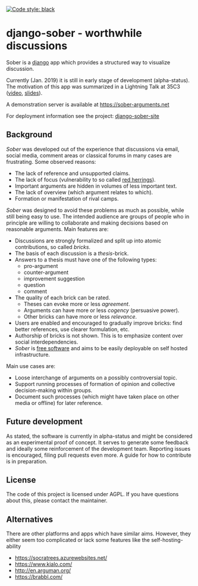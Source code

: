 [![Code style: black](https://img.shields.io/badge/code%20style-black-000000.svg)](https://github.com/psf/black)

# django-sober - worthwhile discussions

Sober is a [django](https://www.djangoproject.com/) app which provides a structured way to visualize discussion.

Currently (Jan. 2019) it is still in early stage of development (alpha-status).
The motivation of this app was summarized in a Lightning Talk at 35C3
([video](https://media.ccc.de/v/35c3-9568-lightning_talks_day_4#t=198),
[slides](https://github.com/cknoll/django-sober/raw/public_relations/pr/2018-sober-35c3-slides.pdf)).

A demonstration server is available at https://sober-arguments.net

For deployment information see the project: [django-sober-site][1]

[1]: https://github.com/cknoll/django-sober-deployment-project

## Background
<!-- Note: this file contains some comment-markers which enable the reusage of the text-content at sober-arguments.net/about  -->
<!-- marker_1 -->
*Sober* was developed out of the experience that discussions via email, social media, comment areas or classical forums in many cases are frustrating. Some observed reasons:

- The lack of reference and unsupported claims.
- The lack of focus (vulnerability to so called [red herrings](https://en.wikipedia.org/wiki/Red_herring)).
- Important arguments are hidden in volumes of less important text.
- The lack of overview (which argument relates to which).
- Formation or manifestation of rival camps.

*Sober* was designed to avoid these problems as much as possible, while still being easy to use. The intended audience are groups of people who in principle are willing to collaborate and making decisions based on reasonable arguments.
Main features are:

- Discussions are strongly formalized and split up into atomic contributions, so called *bricks*<!-- marker_2 -->.
- The basis of each discussion is a *thesis*-brick.
- Answers to a thesis must have one of the following types:
    - pro-argument
    - counter-argument
    - improvement suggestion
    - question
    - comment<!-- marker_3 -->
- The quality of each brick can be rated.
    - Theses can evoke more or less *agreement*.
    - Arguments can have more or less *cogency* (persuasive power).
    - Other bricks can have more or less *relevance*.
- Users are enabled and encouraged to gradually improve bricks: find better references, use clearer formulation, etc.
- Authorship of bricks is not shown. This is to emphasize content over social interdependencies.
- *Sober* is [free software](https://github.com/cknoll/django-sober#license) and aims to be easily deployable on self hosted infrastructure.

Main use cases are:

- Loose interchange of arguments on a possibly controversial topic.
- Support running processes of formation of opinion and collective decision-making within groups.
- Document such processes (which might have taken place on other media or offline) for later reference.
<!-- marker_4 -->

## Future development
As stated, the software is currently in alpha-status and might be considered as an experimental proof of concept.
It serves to generate some feedback and ideally some reinforcement of the development team.
Reporting issues is encouraged, filing pull requests even more.
A guide for how to contribute is in preparation.

## License
The code of this project is licensed under AGPL.
If you have questions about this, please contact the maintainer.


## Alternatives

There are other platforms and apps which have similar aims.
However, they either seem too complicated or lack some features like the self-hosting-ability

- <https://socratrees.azurewebsites.net/>
- <https://www.kialo.com/>
- <http://en.arguman.org/>
- <https://brabbl.com/>
